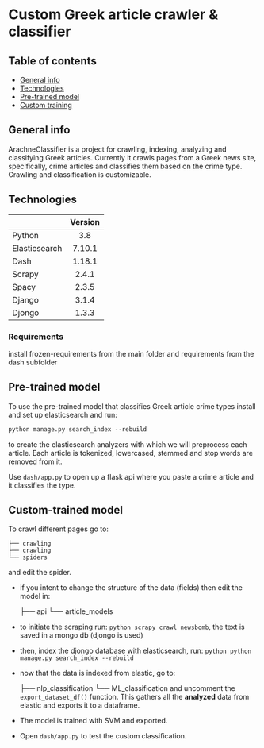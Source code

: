 # Custom Greek article crawler & classifier

## Table of contents

* [General info](#general-info)
* [Technologies](#technologies)
* [Pre-trained model](#technologies)
* [Custom training](#setup)

## General info

ArachneClassifier is a project for crawling, indexing, analyzing and classifying Greek articles. 
Currently it crawls pages from a Greek news site, specifically, crime articles and classifies them based on the crime type. Crawling and classification is customizable. 

## Technologies

| |Version|
| ------------- |:-------------:|
| Python         |3.8  |
| Elasticsearch | 7.10.1|
| Dash | 1.18.1|
| Scrapy| 2.4.1|
| Spacy |2.3.5 |
| Django| 3.1.4|
| Djongo| 1.3.3|

### Requirements

install frozen-requirements from the main folder and requirements from the dash subfolder

## Pre-trained model
To use the pre-trained model that classifies Greek article crime types install and set up elasticsearch and  run: 
```python
python manage.py search_index --rebuild
```
to create the elasticsearch analyzers with which we will preprocess each article. Each article is tokenized, lowercased, stemmed and stop words are removed from it. 

Use ``dash/app.py`` to open up a flask api where you paste a crime article and it classifies the type.

## Custom-trained model
To crawl different pages go to:
    
    ├── crawling
    ├── crawling
    └── spiders
and edit the spider.

* if you intent to change the structure of the data (fields) then edit the model in:


    ├── api
    └── article_models
* to initiate the scraping run: ```python scrapy crawl newsbomb```, the text is saved in a mongo db (djongo is used) 
* then, index the djongo database with elasticsearch, run: ```python
python manage.py search_index --rebuild```
* now that the data is indexed from elastic, go to: 


    ├── nlp_classification
    └── ML_classification
and uncomment the ```export_dataset_df()``` function. This gathers all the **analyzed** data from elastic and exports it to a dataframe.
* The model is trained with SVM and exported.
* Open ```dash/app.py``` to test the custom classification.
